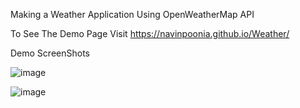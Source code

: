 Making a Weather Application Using OpenWeatherMap API

To See The Demo Page Visit https://navinpoonia.github.io/Weather/

Demo ScreenShots

![image](https://user-images.githubusercontent.com/85392154/122514442-9bbca480-d029-11eb-81e3-30e1250274e1.png)

![image](https://user-images.githubusercontent.com/85392154/122514542-ba22a000-d029-11eb-9330-12a314fe7e62.png)

